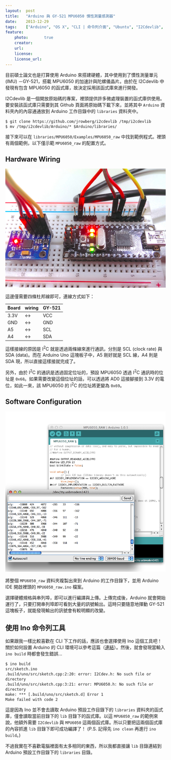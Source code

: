 ```yaml
---
layout:  post
title:   "Arduino 與 GY-521 MPU6050 慣性測量感測器"
date:    2013-12-29
tags:    ["Arduino", "OS X", "CLI | 命令列介面", "Ubuntu", "I2Cdevlib", "accelerometer | 加速計", "gyroscope | 陀螺儀", "MPU6050", "IMU | 慣性測量單元"]
feature:
    photo:       true
    creator:     
    url:         
    license:     
    license_url: 
---
```


目前碩士論文也是打算使用 Arduino 來搭建硬體，其中使用到了慣性測量單元 (IMU) －GY-521，搭載 MPU6050 的加速計與陀螺儀晶片。由於在 I2Cdevlib 中發現有包含 MPU6050 的函式庫，故決定採用該函式庫來進行開發。

I2Cdevlib 是一個開放原始碼的專案，裡頭提供許多微處理裝置的函式庫供使用。要安裝該函式庫只需要到其 Github 頁面將原始碼下載下來，並將其中 `Arduino` 資料夾內的內容通通放到 Arduino 工作目錄中的 `libraries` 資料夾中。

```
$ git clone https://github.com/jrowberg/i2cdevlib /tmp/i2cdevlib
$ mv /tmp/i2cdevlib/Arduino/* $Arduino/libraries/
```

接下來可以在 `libraries/MPU6050/Examples/MPU6050_raw` 中找到範例程式。裡頭有兩個範例，以下僅示範 `MPU6050_raw` 的配置方式。

## Hardware Wiring

![實際接線圖](https://raw.githubusercontent.com/KuoE0/blog-assets/master/content-photos/2013-12-29-arduino-with-gy-521-mpu6505-imu-sensor-1.jpg)

這邊僅需要四條杜邦線即可，連線方式如下：

Board | wiring | GY-521
----- | ------ |------
3.3V  |   ↔︎   | VCC
GND   |   ↔︎   | GND
A5    |   ↔︎   | SCL
A4    |   ↔︎   | SDA

這樣接線的原因是 I<sup>2</sup>C 就是透過兩條線來進行通訊，分別是 SCL (clock rate) 與 SDA (data)。而在 Arduino Uno 這塊板子中，A5 剛好就是 SCL 線，A4 則是 SDA 現，所以直接這樣接就完成了。

另外，由於 I<sup>2</sup>C 的通訊是透過固定位址的，預設 MPU6050 透過 I<sup>2</sup>C 通訊時的位址是 `0x68`。如果需要改變這個位址的話，可以透過將 AD0 這接腳接到 3.3V 的電位，如此一來，該 MPU6050 的 I<sup>2</sup>C 的位址將更變為 `0x69`。

## Software Configuration


![Arduino IDE and Serial Output](https://raw.githubusercontent.com/KuoE0/blog-assets/master/content-photos/2013-12-29-arduino-with-gy-521-mpu6505-imu-sensor-2.jpg)

將整個 `MPU6050_raw` 資料夾複製出來到 Arduino 的工作目錄下，並用 Arduino IDE 開啟裡頭的 `MPU6050_raw.ino` 檔案。

選擇硬體規格與串列埠，即可以進行編譯與上傳。上傳完成後，Arduino 就會開始運行了，只要打開串列埠即可看到大量的訊號輸出。這時只要隨意地揮動 GY-521 這塊板子，就能發現輸出的訊號會有較明顯的改變。


## 使用 Ino 命令列工具

如果跟我一樣比較喜歡在 CLI 下工作的話，應該也會選擇使用 Ino 這個工具吧！關於如何設置 Arduino 的 CLI 環境可以參考這篇（[連結](http://blog.kuoe0.tw/posts/2013/11/22/arduino-cli-on-os-x)）。然後，就會發現當輸入 `ino build` 時都會發生錯誤...

```
$ ino build
src/sketch.ino
.build/uno/src/sketch.cpp:2:20: error: I2Cdev.h: No such file or directory
.build/uno/src/sketch.cpp:3:21: error: MPU6050.h: No such file or directory
make: *** [.build/uno/src/sketch.d] Error 1
Make failed with code 2
```

這是因為 Ino 並不會去讀取 Arduino 預設工作目錄下的 `libraries` 資料夾的函式庫，僅會讀取當前目錄下的 `lib` 目錄下的函式庫。以這 `MPU6050_raw` 的範例來說，他額外需要 `I2Cdevlib` 與 `MPU6050` 這兩個函式庫。所以只要把這兩個函式庫的內容抓進 `lib` 目錄下即可成功編譯了！ (P.S. 記得先 `ino clean` 再進行 `ino build`。)

不過我實在不喜歡電腦裡面有太多相同的東西，所以我都直接讓 `lib` 目錄連結到 Arduino 預設工作目錄下的 `libraries` 目錄。
